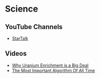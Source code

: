 # Science

## YouTube Channels

- [StarTalk](https://www.youtube.com/@StarTalk)

## Videos

- [Why Uranium Enrichment is a Big Deal](https://www.youtube.com/watch?v=boUqlyYfUuo)
- [The Most Important Algorithm Of All Time](https://www.youtube.com/watch?v=nmgFG7PUHfo)
